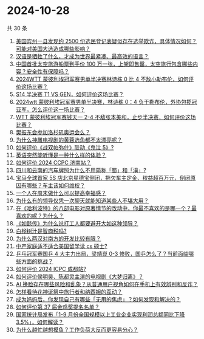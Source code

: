 # 2024-10-28

共 30 条

<!-- BEGIN ZHIHUVIDEO -->
<!-- 最后更新时间 Mon Oct 28 2024 00:15:17 GMT+0800 (China Standard Time) -->
1. [美国宾州一县发现约 2500 份选民登记表疑似存在选举欺诈，具体情况如何？可能对美国大选造成哪些影响？](https://www.zhihu.com/question/2177773793)
1. [汉语是牺牲了什么，才成为世界最紧凑、最高效的语言？](https://www.zhihu.com/question/309064079)
1. [中国首批太空旅游船票到手价 100 万一张，上架即售罄，太空旅行包含哪些内容？安全性有保障吗？](https://www.zhihu.com/question/1920008513)
1. [2024WTT 蒙彼利埃冠军赛男单半决赛林诗栋 0 比 4 不敌小勒布伦，如何评价这场比赛？](https://www.zhihu.com/question/2272776032)
1. [S14 半决赛 T1 VS GEN，如何评价这场比赛？](https://www.zhihu.com/question/2264444876)
1. [2024wtt 蒙彼利埃冠军赛男单半决赛，林诗栋 0：4 负于勒布伦，外协包揽冠亚军，怎么评价这一场比赛？](https://www.zhihu.com/question/2272889629)
1. [WTT 蒙彼利埃冠军赛钱天一 2-4 不敌张本美和，止步半决赛，如何评价这场比赛？](https://www.zhihu.com/question/2264589581)
1. [樊振东会参加洛杉矶奥运会么？](https://www.zhihu.com/question/895068454)
1. [为什么神雕电视剧的黄蓉选角都不太漂亮呢？](https://www.zhihu.com/question/944961972)
1. [如何评价《战双帕弥什》联动《鬼泣 5》?](https://www.zhihu.com/question/2242278688)
1. [英语突然能听懂是一种什么样的体验？](https://www.zhihu.com/question/302832697)
1. [如何评价 2024 CCPC 济南站？](https://www.zhihu.com/question/1287936914)
1. [四川和云南的汽车牌照为什么不用简称「蜀」和「滇」?](https://www.zhihu.com/question/770924199)
1. [宝马全球首家 5S 店北京星德宝倒闭，拖欠车主定金、权益超百万元，倒闭原因有哪些？车主该如何维权？](https://www.zhihu.com/question/1921742280)
1. [一个人在周末做什么可以提高幸福感？](https://www.zhihu.com/question/664641936)
1. [为什么有的领导仅凭一次聊天就能知道某些人不堪大用？](https://www.zhihu.com/question/668009848)
1. [在《哈利波特》的八部电影对原著情节的改动中，你最不喜欢的是哪一个？最喜欢的呢？为什么？](https://www.zhihu.com/question/48713881)
1. [《如懿传》为什么说打工人都要避开大如这种领导？](https://www.zhihu.com/question/666510797)
1. [白桦树汁是智商税吗?](https://www.zhihu.com/question/654509491)
1. [为什么两汉对南方的开发比较有限？](https://www.zhihu.com/question/1485803561)
1. [中产家庭适不适合美国留学读 cs 硕士?](https://www.zhihu.com/question/667854141)
1. [乒乓冠军赛国乒 4 大主力出局，梁靖崑 0-3 惨败，国乒怎么了？当前面临哪些方面的挑战？](https://www.zhihu.com/question/2176614082)
1. [如何评价 2024 ICPC 成都站?](https://www.zhihu.com/question/1698291104)
1. [如何评价侯明昊、陈都灵主演的电视剧《大梦归离》？](https://www.zhihu.com/question/1773296829)
1. [AI 换脸存在哪些风险和乱象？从普通用户视角如何在手机上有效辨别和反诈？](https://www.zhihu.com/question/2229937263)
1. [怎样看待花神诞祭中旅行者和纳西妲的互动？](https://www.zhihu.com/question/2156147450)
1. [成为妈妈后，你发现自己有哪些「无用的焦虑」？如何发现和解决的？](https://www.zhihu.com/question/1083318975)
1. [如何评价第 37 届金鸡奖提名名单？](https://www.zhihu.com/question/2225824649)
1. [国家统计局发布「1-9 月份全国规模以上工业企业实现利润总额同比下降 3.5%」，如何解读？](https://www.zhihu.com/question/2219530429)
1. [为什么越忙越想摸鱼？工作负荷大反而更容易分心？](https://www.zhihu.com/question/828054653)
<!-- END ZHIHUVIDEO -->
